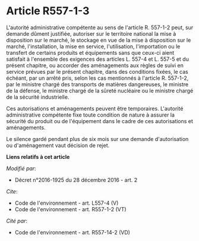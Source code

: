 # Article R557-1-3

L'autorité administrative compétente au sens de l'article R. 557-1-2 peut, sur demande dûment justifiée, autoriser sur le
territoire national la mise à disposition sur le marché, le stockage en vue de la mise à disposition sur le marché,
l'installation, la mise en service, l'utilisation, l'importation ou le transfert de certains produits et équipements sans que
ceux-ci aient satisfait à l'ensemble des exigences des articles L. 557-4 et L. 557-5 et du présent chapitre, ou accorder des
aménagements aux règles de suivi en service prévues par le présent chapitre, dans des conditions fixées, le cas échéant, par
un arrêté pris, selon les cas mentionnés à l'article R. 557-1-2, par le ministre chargé des transports de matières
dangereuses, le ministre de la défense, le ministre chargé de la sûreté nucléaire ou le ministre chargé de la sécurité
industrielle. 

Ces autorisations et aménagements peuvent être temporaires. L'autorité administrative compétente fixe toute condition de
nature à assurer la sécurité du produit ou de l'équipement dans le cadre de ces autorisations et aménagements. 

Le silence gardé pendant plus de six mois sur une demande d'autorisation ou d'aménagement vaut décision de rejet.

**Liens relatifs à cet article**

_Modifié par_:

  - Décret n°2016-1925 du 28 décembre 2016 - art. 2

_Cite_:

  - Code de l'environnement - art. L557-4 (V)
  - Code de l'environnement - art. R557-1-2 (VT)

_Cité par_:

  - Code de l'environnement - art. R557-14-2 (VD)
